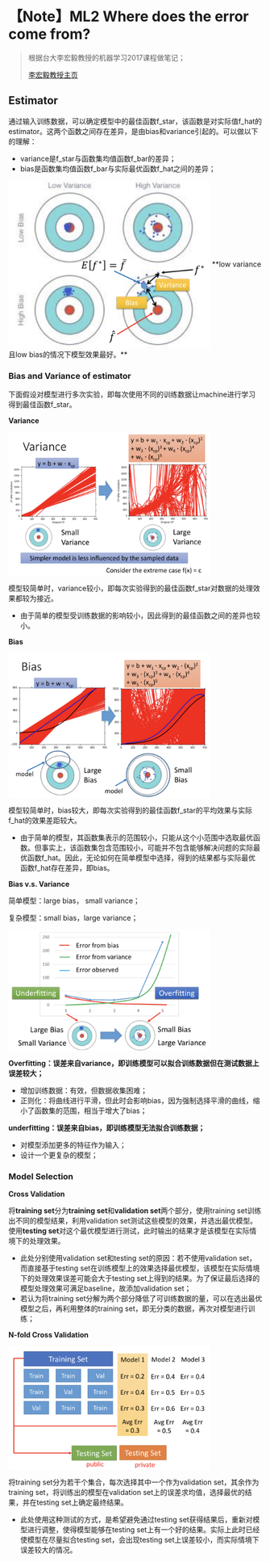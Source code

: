 # 【Note】ML2 Where does the error come from? 
> 根据台大李宏毅教授的机器学习2017课程做笔记；
> 
> [李宏毅教授主页](http://speech.ee.ntu.edu.tw/~tlkagk/index.html)

## Estimator
通过输入训练数据，可以确定模型中的最佳函数f\_star，该函数是对实际值f\_hat的estimator。这两个函数之间存在差异，是由bias和variance引起的。可以做以下的理解：

- variance是f\_star与函数集均值函数f\_bar的差异；
- bias是函数集均值函数f_bar与实际最优函数f\_hat之间的差异；

<img src="2.png" width="400" alt="bias及variance" align="center" />
**low variance且low bias的情况下模型效果最好。**

### Bias and Variance of estimator
下面假设对模型进行多次实验，即每次使用不同的训练数据让machine进行学习得到最佳函数f_star。

**Variance**

<img src="3.png" width="400" alt="variance" align="center" />

模型较简单时，variance较小，即每次实验得到的最佳函数f_star对数据的处理效果都较为接近。

- 由于简单的模型受训练数据的影响较小，因此得到的最佳函数之间的差异也较小。

**Bias**

<img src="4.png" width="400" alt="bias" align="center" />

模型较简单时，bias较大，即每次实验得到的最佳函数f_star的平均效果与实际f_hat的效果差距较大。

- 由于简单的模型，其函数集表示的范围较小，只能从这个小范围中选取最优函数。但事实上，该函数集包含范围较小，可能并不包含能够解决问题的实际最优函数f\_hat。因此，无论如何在简单模型中选择，得到的结果都与实际最优函数f\_hat存在差异，即bias。


**Bias v.s. Variance**

简单模型：large bias， small variance；

复杂模型：small bias，large variance；

<img src="1.png" width="400" alt="bias v.s. variance" align="center" />

**Overfitting：误差来自variance，即训练模型可以拟合训练数据但在测试数据上误差较大；**

- 增加训练数据：有效，但数据收集困难；
- 正则化：将曲线进行平滑，但此时会影响bias，因为强制选择平滑的曲线，缩小了函数集的范围，相当于增大了bias；

**underfitting：误差来自bias，即训练模型无法拟合训练数据；**

- 对模型添加更多的特征作为输入；
- 设计一个更复杂的模型；

### Model Selection
**Cross Validation**

将**training set**分为**training set**和**validation set**两个部分，使用training set训练出不同的模型结果，利用validation set测试这些模型的效果，并选出最优模型。使用**testing set**对这个最优模型进行测试，此时输出的结果才是该模型在实际情境下的处理效果。

- 此处分别使用validation set和testing set的原因：若不使用validation set，而直接基于testing set在训练模型上的效果选择最优模型，该模型在实际情境下的处理效果误差可能会大于testing set上得到的结果。为了保证最后选择的模型处理效果可满足baseline，故添加validation set；
- 若认为将training set分解为两个部分降低了可训练数据的量，可以在选出最优模型之后，再利用整体的training set，即无分类的数据，再次对模型进行训练；

**N-fold Cross Validation**

<img src="5.png" width="400" alt="N-fold cross validation" align="center" />

将training set分为若干个集合，每次选择其中一个作为validation set，其余作为training set，将训练出的模型在validation set上的误差求均值，选择最优的结果，并在testing set上确定最终结果。

- 此处使用这种测试的方式，是希望避免通过testing set获得结果后，重新对模型进行调整，使得模型能够在testing set上有一个好的结果。实际上此时已经使模型在尽量拟合testing set，会出现testing set上误差较小，而实际情境下误差较大的情况。